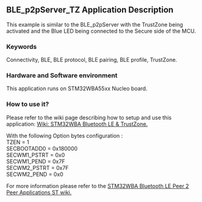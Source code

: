 ## __BLE_p2pServer_TZ Application Description__

This example is similar to the BLE_p2pServer with the TrustZone being activated and the Blue LED being connected to the Secure side of the MCU.  

### __Keywords__

Connectivity, BLE, BLE protocol, BLE pairing, BLE profile, TrustZone.  

### __Hardware and Software environment__

  This application runs on STM32WBA55xx Nucleo board.  

### __How to use it?__

Please refer to the wiki page describing how to setup and use this application: <a href="https://wiki.st.com/stm32mcu/wiki/Connectivity:STM32WBA_BLE_%26_TrustZone"> Wiki: STM32WBA Bluetooth LE & TrustZone.</a>  
 
With the following Option bytes configuration :  
TZEN = 1  
SECBOOTADD0 = 0x180000  
SECWM1_PSTRT = 0x0  
SECWM1_PEND = 0x7F  
SECWM2_PSTRT = 0x7F  
SECWM2_PEND = 0x0  

For more information please refer to the <a href="https://wiki.st.com/stm32mcu/wiki/Connectivity:STM32WBA_Peer_To_Peer#STM32WBA_Peer_to_Peer_Server_application"> STM32WBA Bluetooth LE Peer 2 Peer Applications ST wiki.</a>  

